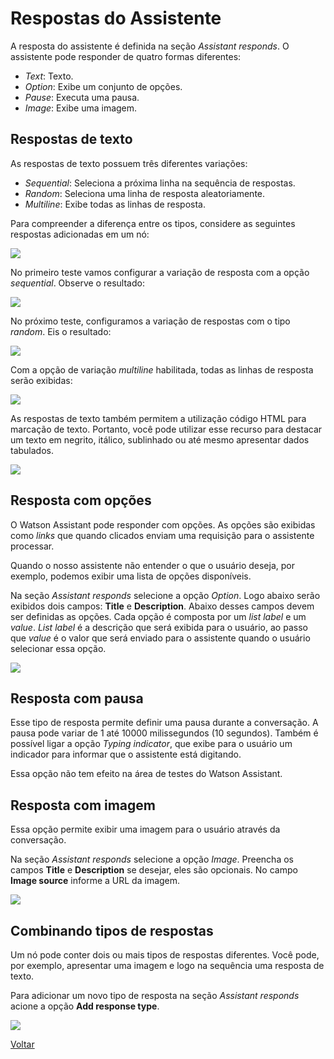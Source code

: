 # Respostas do Assistente

A resposta do assistente é definida na seção *Assistant responds*. O assistente pode responder de quatro formas diferentes:

* *Text*: Texto.
* *Option*: Exibe um conjunto de opções.
* *Pause*: Executa uma pausa.
* *Image*: Exibe uma imagem.

## Respostas de texto

As respostas de texto possuem três diferentes variações:

* *Sequential*: Seleciona a próxima linha na sequência de respostas.
* *Random*: Seleciona uma linha de resposta aleatoriamente.
* *Multiline*: Exibe todas as linhas de resposta.

Para compreender a diferença entre os tipos, considere as seguintes respostas adicionadas em um nó:

![](AssistantResponds.png)

No primeiro teste vamos configurar a variação de resposta com a opção *sequential*. Observe o resultado:

![](AssistantRespondsSequential.gif)

No próximo teste, configuramos a variação de respostas com o tipo *random*. Eis o resultado:

![](AssistantRespondsRandom.gif)

Com a opção de variação *multiline* habilitada, todas as linhas de resposta serão exibidas:

![](AssistantRespondsMultiline.gif)

As respostas de texto também permitem a utilização código HTML para marcação de texto. Portanto, você pode utilizar esse recurso para destacar um texto em negrito, itálico, sublinhado ou até mesmo apresentar dados tabulados.

![](AssistantRespondsHTML.png)

## Resposta com opções

O Watson Assistant pode responder com opções. As opções são exibidas como *links* que quando clicados enviam uma requisição para o assistente processar.

Quando o nosso assistente não entender o que o usuário deseja, por exemplo, podemos exibir uma lista de opções disponíveis.

Na seção *Assistant responds* selecione a opção *Option*. Logo abaixo serão exibidos dois campos: **Title** e **Description**. Abaixo desses campos devem ser definidas as opções. Cada opção é composta por um *list label* e um *value*. *List label* é a descrição que será exibida para o usuário, ao passo que *value* é o valor que será enviado para o assistente quando o usuário selecionar essa opção.

![](AssistantRespondsOption.gif)

## Resposta com pausa

Esse tipo de resposta permite definir uma pausa durante a conversação. A pausa pode variar de 1 até 10000 milissegundos (10 segundos). Também é possível ligar a opção *Typing indicator*, que exibe para o usuário um indicador para informar que o assistente está digitando.

Essa opção não tem efeito na área de testes do Watson Assistant.

## Resposta com imagem

Essa opção permite exibir uma imagem para o usuário através da conversação.

Na seção *Assistant responds* selecione a opção *Image*. Preencha os campos **Title** e **Description** se desejar, eles são opcionais. No campo **Image source** informe a URL da imagem.

![](AssistantRespondsImage.png)

## Combinando tipos de respostas

Um nó pode conter dois ou mais tipos de respostas diferentes. Você pode, por exemplo, apresentar uma imagem e logo na sequência uma resposta de texto.

Para adicionar um novo tipo de resposta na seção *Assistant responds* acione a opção **Add response type**.

![](AssistantRespondsCompound.gif)

[Voltar](../README.md)